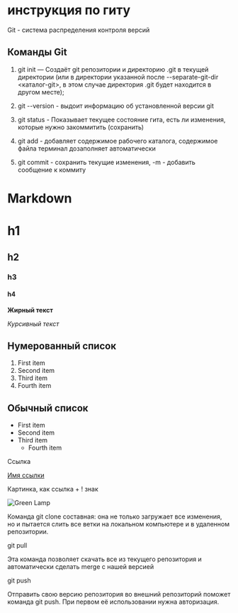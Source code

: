 # инструкция по гиту 

Git - система распределения контроля версий 

## Команды Git

1. git init — Создаёт git репозитории и директорию .git в текущей директории (или в директории указанной после --separate-git-dir <каталог-git>, в этом случае директория .git будет находится в другом месте);

2. git --version - выдоит информацию об установленной версии git

3. git status - Показывает текущее состояние гита, есть ли изменения, которые
нужно закоммитить (сохранить)

4. git add - добавляет содержимое рабочего каталога, содержимое файла терминал дозаполняет автоматически

5. git commit - сохранить текущие изменения, -m - добавить сообщение к коммиту

Markdown
========

# h1
## h2
### h3
#### h4

**Жирный текст**

*Курсивный текст*

## Нумерованный список

1. First item
8. Second item
3. Third item
5. Fourth item

## Обычный список

- First item
- Second item
- Third item
    - Fourth item

Ссылка

[Имя ссылки](https://gb.ru)

Картинка, как ссылка + ! знак

![Green Lamp](/photo_2017-06-09_13-48-35.jpg )


Команда git clone составная: она не только загружает все изменения, но и пытается слить 
все ветки на локальном компьютере и в удаленном репозитории.

git pull 

Эта команда позволяет скачать все из текущего репозитория и автоматически сделать merge
 с нашей версией

git push

Отправить свою версию репозитория во внешний репозиторий поможет команда git push. При
 первом её использовании нужна авторизация.
